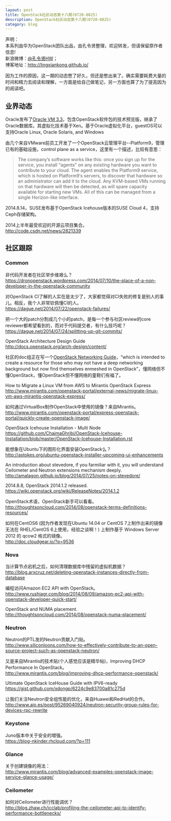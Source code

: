 ```yaml
---
layout: post
title: OpenStack社区动态第十八期(0720-0825)
description: OpenStack社区动态第十八期(0720-0825)
category: blog
---
```


声明：  
本系列由华为OpenStack团队出品，由孔令贤整理，欢迎转发，但请保留原作者信息!  
新浪微博：[@孔令贤HW](http://weibo.com/lingxiankong)；  
博客地址：<http://lingxiankong.github.io/>

因为工作的原因，这一期的动态憋了好久，但还是憋出来了。确实需要耗费大量的时间和精力去阅读和理解，一方面是给自己做笔记，另一方面也算了为了提高因为的阅读吧。

## 业界动态
Oracle发布了[Oracle VM 3.3](http://public-yum.oracle.com/beta)，包含OpenStack软件包的技术预览版，继承了Oracle数据库。其虚拟化技术基于Xen。基于Oracle虚拟化平台，guestOS可以支持Oracle Linux, Oracle Solaris, and Windows 

由几个来自VMware前员工开发了一个OpenStack云管理平台--Platform9，管理已有的基础设施，control plane as a service，这里有一个描述，比较有意思： 

>The company’s software works like this: once you sign up for the service, you install “agents” on any existing hardware you want to contribute to your cloud. The agent enables the Platform9 service, which is hosted on Platform9′s servers, to discover that hardware so an administrator can add it to the cloud. Any KVM-based VMs running on that hardware will then be detected, as will spare capacity available for starting new VMs.  All of this can be managed from a single Horizon-like interface.

2014.8.14，SUSE发布基于OpenStack Icehouse版本的SUSE Cloud 4，支持Ceph存储架构。

2014上半年最受欢迎的开源云项目集合。  
<http://code.csdn.net/news/2821339>

## 社区跟踪
### Common
非代码开发者在社区举步维艰么？   
<https://dronopenstack.wordpress.com/2014/07/10/the-place-of-a-non-developer-in-the-openstack-community> 

对OpenStack CI了解的人实在是太少了，大家都觉得对CI失败的修复是别人的事儿。相反，我个人非常钦佩懂CI的人。  
<https://dague.net/2014/07/22/openstack-failures/>

把一个大的patch分割成几个小的patch，是每一个参与社区review的core reviewer都希望看到的，而对于代码提交者，有什么技巧呢？  
<https://dague.net/2014/07/24/splitting-up-git-commits/>

OpenStack Architecture Design Guide  
<http://docs.openstack.org/arch-design/content/>

社区的doc组正在写一个[OpenStack Networking Guide](https://github.com/openstack/openstack-manuals/tree/master/doc/networking-guide)，“which is intended to create a resource for those who may not have a deep networking background but now find themselves enmeshed in OpenStack”，懂网络但不懂OpenStack，懂OpenStack但不懂网络的童鞋们有福了。

How to Migrate a Linux VM from AWS to Mirantis OpenStack Express  
<http://www.mirantis.com/openstack-portal/external-news/migrate-linux-vm-aws-mirantis-openstack-express/> 

如何通过VirtualBox制作OpenStack中使用的镜像？来自Mirantis。  
<http://www.mirantis.com/openstack-portal/express-openstack-portal/quickly-create-openstack-image/> 

OpenStack Icehouse Installation - Multi Node  
<https://github.com/ChaimaGhribi/OpenStack-Icehouse-Installation/blob/master/OpenStack-Icehouse-Installation.rst>

能想象在Ubuntu下的图形化界面安装OpenStack么？  
<http://astokes.org/ubuntu-openstack-installer-upcoming-ui-enhancements>

An introduction about stevedore, if you farmiliar with it, you will understand Ceilometer and Neutron extensions mechanism deeply.  
<http://amalagon.github.io/blog/2014/07/25/notes-on-stevedore/>

2014.8.8, OpenStack 2014.1.2 released.  
<https://wiki.openstack.org/wiki/ReleaseNotes/2014.1.2>

OpenStack术语，OpenStack新手可以看看。  
<http://thoughtsoncloud.com/2014/08/openstack-terms-definitions-resources/>

如何在CentOS6 (因为作者发现在Ubuntu 14.04 or CentOS 7上制作出来的镜像无法在 RHEL/CentOS 6上使用，经验之谈啊！) 上制作基于 Windows Server 2012 的 qcow2 格式的镜像。  
<http://doc.cloudgear.io/?p=9536>

### Nova
当计算节点宕机之后，如何清理数据库中残留的虚拟机数据？  
<http://blog.arxcruz.net/deleting-openstack-instances-directly-from-database>

编程访问Amazon EC2 API with OpenStack。  
<http://www.rushiagr.com/blog/2014/08/09/amazon-ec2-api-with-openstack-developer-quick-start/>

OpenStack and NUMA placement.  
<http://thoughtsoncloud.com/2014/08/openstack-numa-placement/>

### Neutron
Neutron的PTL发的Neutron贡献入门贴。  
<http://www.siliconloons.com/how-to-effectively-contribute-to-an-open-source-project-such-as-openstack-neutron/>

又是来自Mirantis的技术贴(个人感觉应该是精华帖)，Improving DHCP Performance In OpenStack。  
<http://www.mirantis.com/blog/improving-dhcp-performance-openstack/>

Ultimate OpenStack IceHouse Guide with IPV6-ready  
<https://gist.github.com/xdongp/6224c9e83700a81c275d>

让我们关注Neutron安全组性能的优化，来自Huawei和RedHat的合作。  
<http://www.ajo.es/post/95269040924/neutron-security-group-rules-for-devices-rpc-rewrite>

### Keystone
Juno版本中关于安全的增强。  
<https://blog-nkinder.rhcloud.com/?p=111>

### Glance
关于创建镜像的用法：  
<http://www.mirantis.com/blog/advanced-examples-openstack-image-service-glance-usage/>

### Ceilometer
如何对Ceilometer进行性能调优？  
<http://blog.zhaw.ch/icclab/profiling-the-ceilometer-api-to-identify-performance-bottlenecks/>